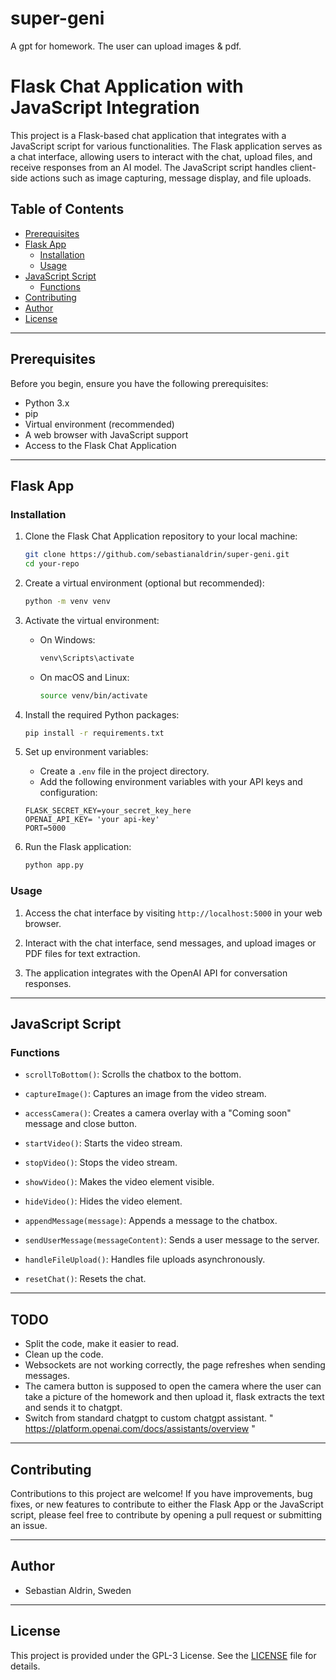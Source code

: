 # super-geni
A gpt for homework. The user can upload images &amp; pdf.



# Flask Chat Application with JavaScript Integration

This project is a Flask-based chat application that integrates with a JavaScript script for various functionalities. The Flask application serves as a chat interface, allowing users to interact with the chat, upload files, and receive responses from an AI model. The JavaScript script handles client-side actions such as image capturing, message display, and file uploads.

## Table of Contents

- [Prerequisites](#prerequisites)
- [Flask App](#flask-app)
  - [Installation](#installation)
  - [Usage](#usage)
- [JavaScript Script](#javascript-script)
  - [Functions](#functions)
- [Contributing](#contributing)
- [Author](#author)
- [License](#license)

---

## Prerequisites

Before you begin, ensure you have the following prerequisites:

- Python 3.x
- pip
- Virtual environment (recommended)
- A web browser with JavaScript support
- Access to the Flask Chat Application

---

## Flask App

### Installation

1. Clone the Flask Chat Application repository to your local machine:

   ```bash
   git clone https://github.com/sebastianaldrin/super-geni.git
   cd your-repo
   ```

2. Create a virtual environment (optional but recommended):

   ```bash
   python -m venv venv
   ```

3. Activate the virtual environment:

   - On Windows:

     ```bash
     venv\Scripts\activate
     ```

   - On macOS and Linux:

     ```bash
     source venv/bin/activate
     ```

4. Install the required Python packages:

   ```bash
   pip install -r requirements.txt
   ```

5. Set up environment variables:

   - Create a `.env` file in the project directory.
   - Add the following environment variables with your API keys and configuration:

   ```dotenv
   FLASK_SECRET_KEY=your_secret_key_here
   OPENAI_API_KEY= 'your api-key'
   PORT=5000
   ```

6. Run the Flask application:

   ```bash
   python app.py
   ```

### Usage

1. Access the chat interface by visiting `http://localhost:5000` in your web browser.

2. Interact with the chat interface, send messages, and upload images or PDF files for text extraction.

3. The application integrates with the OpenAI API for conversation responses.

---

## JavaScript Script

### Functions

- `scrollToBottom()`: Scrolls the chatbox to the bottom.

- `captureImage()`: Captures an image from the video stream.

- `accessCamera()`: Creates a camera overlay with a "Coming soon" message and close button.

- `startVideo()`: Starts the video stream.

- `stopVideo()`: Stops the video stream.

- `showVideo()`: Makes the video element visible.

- `hideVideo()`: Hides the video element.

- `appendMessage(message)`: Appends a message to the chatbox.

- `sendUserMessage(messageContent)`: Sends a user message to the server.

- `handleFileUpload()`: Handles file uploads asynchronously.

- `resetChat()`: Resets the chat.

---

## TODO
- Split the code, make it easier to read.
- Clean up the code.
- Websockets are not working correctly, the page refreshes when sending messages.
- The camera button is supposed to open the camera where the user can take a picture of the homework and then upload it, flask extracts the text and sends it to chatgpt.
- Switch from standard chatgpt to custom chatgpt assistant. " https://platform.openai.com/docs/assistants/overview "

---

## Contributing

Contributions to this project are welcome! If you have improvements, bug fixes, or new features to contribute to either the Flask App or the JavaScript script, please feel free to contribute by opening a pull request or submitting an issue.

---

## Author

- Sebastian Aldrin, Sweden

---

## License

This project is provided under the GPL-3 License. See the [LICENSE](LICENSE) file for details.
